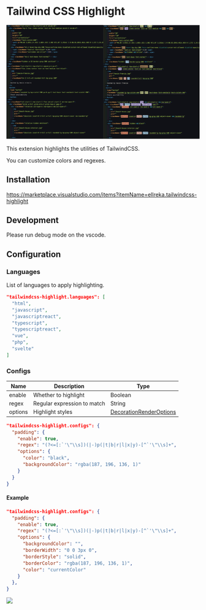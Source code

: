 # Tailwind CSS Highlight

![](https://raw.githubusercontent.com/ellreka/tailwindcss-highlight/main/assets/visual-image.png)

This extension highlights the utilities of TailwindCSS.

You can customize colors and regexes.

## Installation

<https://marketplace.visualstudio.com/items?itemName=ellreka.tailwindcss-highlight>

## Development

Please run debug mode on the vscode.

## Configuration

### Languages

List of languages to apply highlighting.

```json
"tailwindcss-highlight.languages": [
  "html",
  "javascript",
  "javascriptreact",
  "typescript",
  "typescriptreact",
  "vue",
  "php",
  "svelte"
]
```

### Configs

| Name    | Description                 | Type                                                                                                       |
| ------- | --------------------------- | ---------------------------------------------------------------------------------------------------------- |
| enable  | Whether to highlight        | Boolean                                                                                                    |
| regex   | Regular expression to match | String                                                                                                     |
| options | Highlight styles            | [DecorationRenderOptions](https://code.visualstudio.com/api/references/vscode-api#DecorationRenderOptions) |

```json
"tailwindcss-highlight.configs": {
  "padding": {
    "enable": true,
    "regex": "(?<=[:`'\"\\s])(|-)p(|t|b|r|l|x|y)-[^`'\"\\s]+",
    "options": {
      "color": "black",
      "backgroundColor": "rgba(187, 196, 136, 1)"
    }
  }
}
```

#### Example

```json
"tailwindcss-highlight.configs": {
  "padding": {
    "enable": true,
    "regex": "(?<=[:`'\"\\s])(|-)p(|t|b|r|l|x|y)-[^`'\"\\s]+",
    "options": {
      "backgroundColor": "",
      "borderWidth": "0 0 3px 0",
      "borderStyle": "solid",
      "borderColor": "rgba(187, 196, 136, 1)",
      "color": "currentColor"
    }
  },
}
```

![](https://raw.githubusercontent.com/ellreka/tailwindcss-highlight/main/assets/example-configs.png)
